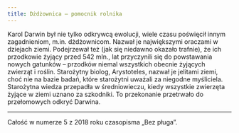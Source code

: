 ```yaml
---
title: Dżdżownica – pomocnik rolnika
---
```

Karol Darwin był nie tylko odkrywcą ewolucji, wiele czasu poświęcił innym zagadnieniom, m.in. dżdżownicom. Nazwał je największymi oraczami w dziejach ziemi. Podejrzewał też (jak się niedawno okazało trafnie), że ich przodkowie żyjący przed 542 mln., lat przyczynili się do powstawania nowych gatunków – przodków niemal wszystkich obecnie żyjących zwierząt i roślin. Starożytny biolog, Arystoteles, nazwał je jelitami ziemi, choć nie na bazie badań, które starożytni uważali za niegodne myśliciela. Starożytna wiedza przepadła w średniowieczu, kiedy wszystkie zwierzęta żyjące w ziemi uznano za szkodniki. To przekonanie przetrwało do przełomowych odkryć Darwina.

***

Całość w numerze 5 z 2018 roku czasopisma „Bez pługa”.